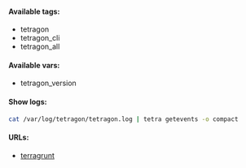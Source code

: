 #### Available tags:
- tetragon
- tetragon_cli
- tetragon_all

#### Available vars:
- tetragon_version

#### Show logs:
```bash
cat /var/log/tetragon/tetragon.log | tetra getevents -o compact
```

#### URLs:
- [terragrunt](https://github.com/gruntwork-io/terragrunt/releases)
